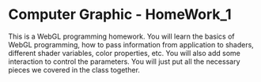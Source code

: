 # Computer Graphic - HomeWork_1

This is a WebGL programming homework. You will learn the basics of WebGL programming, how to pass information from application to shaders, different shader variables, color properties, etc. You will also add some interaction to control the parameters. You will just put all the necessary pieces we covered in the class together.
